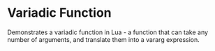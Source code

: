 # Variadic Function

Demonstrates a variadic function in Lua - a function that can take any number
of arguments, and translate them into a vararg expression.
